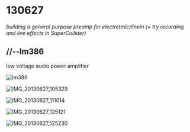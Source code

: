 130627
======

_building a general purpose preamp for electretmic/linein (+ try recording and live effects in SuperCollider)_

//--lm386
---------
low voltage audio power amplifier

![lm386](https://raw.github.com/redFrik/udk09-Bits_and_Pieces/master/udk130627/lm386.png)


![IMG_20130627_105329](https://raw.github.com/redFrik/udk09-Bits_and_Pieces/master/udk130627/IMG_20130627_105329.jpg)

![IMG_20130627_111014](https://raw.github.com/redFrik/udk09-Bits_and_Pieces/master/udk130627/IMG_20130627_111014.jpg)

![IMG_20130627_125121](https://raw.github.com/redFrik/udk09-Bits_and_Pieces/master/udk130627/IMG_20130627_125121.jpg)

![IMG_20130627_125230](https://raw.github.com/redFrik/udk09-Bits_and_Pieces/master/udk130627/IMG_20130627_125230.jpg)
